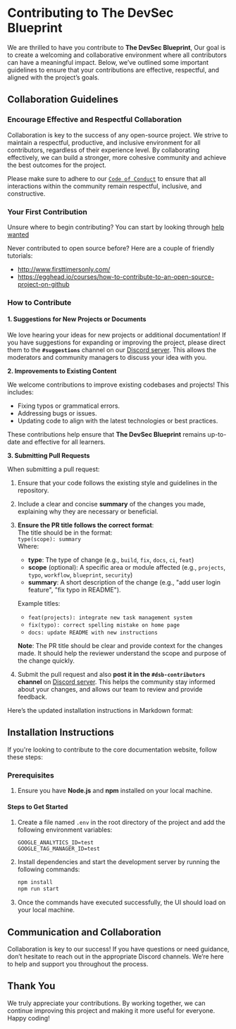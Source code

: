 # **Contributing to The DevSec Blueprint**

We are thrilled to have you contribute to **The DevSec Blueprint**, Our goal is to create a welcoming and collaborative environment where all contributors can have a meaningful impact. Below, we’ve outlined some important guidelines to ensure that your contributions are effective, respectful, and aligned with the project’s goals.

## **Collaboration Guidelines**

### **Encourage Effective and Respectful Collaboration**

Collaboration is key to the success of any open-source project. We strive to maintain a respectful, productive, and inclusive environment for all contributors, regardless of their experience level. By collaborating effectively, we can build a stronger, more cohesive community and achieve the best outcomes for the project.

Please make sure to adhere to our [`Code of Conduct`](CODE_OF_CONDUCT.md) to ensure that all interactions within the community remain respectful, inclusive, and constructive.

### **Your First Contribution**

Unsure where to begin contributing? You can start by looking through [help wanted](https://github.com/The-DevSec-Blueprint/devsecblueprint/issues?q=state%3Aopen%20label%3A%22help%20wanted%22)

Never contributed to open source before? Here are a couple of friendly tutorials:

- <http://www.firsttimersonly.com/>
- <https://egghead.io/courses/how-to-contribute-to-an-open-source-project-on-github>

### **How to Contribute**

#### **1. Suggestions for New Projects or Documents**

We love hearing your ideas for new projects or additional documentation! If you have suggestions for expanding or improving the project, please direct them to the **`#suggestions`** channel on our [Discord server](https://discord.com/invite/enMmUNq8jc). This allows the moderators and community managers to discuss your idea with you.

**2. Improvements to Existing Content**

We welcome contributions to improve existing codebases and projects! This includes:

- Fixing typos or grammatical errors.
- Addressing bugs or issues.
- Updating code to align with the latest technologies or best practices.

These contributions help ensure that **The DevSec Blueprint** remains up-to-date and effective for all learners.

**3. Submitting Pull Requests**

When submitting a pull request:

1. Ensure that your code follows the existing style and guidelines in the repository.
2. Include a clear and concise **summary** of the changes you made, explaining why they are necessary or beneficial.
3. **Ensure the PR title follows the correct format**:  
   The title should be in the format:  
   `type(scope): summary`  
   Where:

   - **type**: The type of change (e.g., `build`, `fix`, `docs`, `ci`, `feat`)
   - **scope** (optional): A specific area or module affected (e.g., `projects`, `typo`, `workflow`, `blueprint`, `security`)
   - **summary**: A short description of the change (e.g., "add user login feature", "fix typo in README").

   Example titles:

   - `feat(projects): integrate new task management system`
   - `fix(typo): correct spelling mistake on home page`
   - `docs: update README with new instructions`

   **Note**: The PR title should be clear and provide context for the changes made. It should help the reviewer understand the scope and purpose of the change quickly.

4. Submit the pull request and also **post it in the `#dsb-contributors` channel** on [Discord server](https://discord.com/invite/enMmUNq8jc). This helps the community stay informed about your changes, and allows our team to review and provide feedback.

Here’s the updated installation instructions in Markdown format:

## Installation Instructions

If you're looking to contribute to the core documentation website, follow these steps:

### Prerequisites

1. Ensure you have **Node.js** and **npm** installed on your local machine.

#### Steps to Get Started

1. Create a file named `.env` in the root directory of the project and add the following environment variables:

   ```env
   GOOGLE_ANALYTICS_ID=test
   GOOGLE_TAG_MANAGER_ID=test
   ```

2. Install dependencies and start the development server by running the following commands:

   ```bash
   npm install
   npm run start
   ```

3. Once the commands have executed successfully, the UI should load on your local machine.

## Communication and Collaboration

Collaboration is key to our success! If you have questions or need guidance, don’t hesitate to reach out in the appropriate Discord channels. We’re here to help and support you throughout the process.

## Thank You

We truly appreciate your contributions. By working together, we can continue improving this project and making it more useful for everyone. Happy coding!
